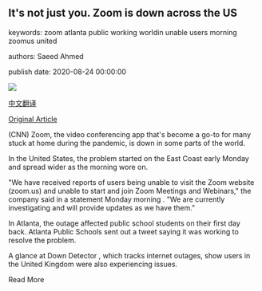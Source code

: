 ## It's not just you. Zoom is down across the US

keywords: zoom atlanta public working worldin unable users morning zoomus united

authors: Saeed Ahmed

publish date: 2020-08-24 00:00:00

![](https://cdn.cnn.com/cnnnext/dam/assets/200824092843-02-zoom-logo-restricted-super-tease.jpg)

[中文翻译](It%27s%20not%20just%20you.%20Zoom%20is%20down%20across%20the%20US_zh.md)

[Original Article](https://edition.cnn.com/2020/08/24/us/zoom-outage-worldwide-trnd/index.html)

(CNN) Zoom, the video conferencing app that's become a go-to for many stuck at home during the pandemic, is down in some parts of the world.

In the United States, the problem started on the East Coast early Monday and spread wider as the morning wore on.

"We have received reports of users being unable to visit the Zoom website (zoom.us) and unable to start and join Zoom Meetings and Webinars," the company said in a statement Monday morning . "We are currently investigating and will provide updates as we have them."

In Atlanta, the outage affected public school students on their first day back. Atlanta Public Schools sent out a tweet saying it was working to resolve the problem.

A glance at Down Detector , which tracks internet outages, show users in the United Kingdom were also experiencing issues.

Read More